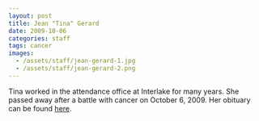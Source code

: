 ```yaml
---
layout: post
title: Jean "Tina" Gerard
date: 2009-10-06
categories: staff
tags: cancer
images:
  - /assets/staff/jean-gerard-1.jpg
  - /assets/staff/jean-gerard-2.png
---
```

Tina worked in the attendance office at Interlake for many years. She passed away after a battle with cancer on October 6, 2009. Her obituary can be found [here](http://tinyurl.com/m8gwxk8).
